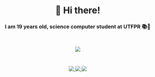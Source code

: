 <h1  align="center">👋 Hi there!</h1>

<h3 align="center">I am 19 years old, science computer student at UTFPR 📚🚀</h3>

<br />
<p align="center" >
<img src="https://github-readme-stats.vercel.app/api?username=hyperyuri&show_icons=true.gif" />
</p>
<br />
<p align="center">
  <a target="_blank" href="https://www.linkedin.com/in/yuri-alves-miguel-985790198/">
    <img src="https://img.shields.io/badge/-LINKEDIN-black?style=for-the-badge&logo=linkedin&color=0a66c2" />
  </a>
 <a target="_blank" href="https://www.youtube.com/channel/UCoq_zttKwAtgJDwzqeg5Bsg">
    <img src="https://img.shields.io/badge/-YOUTUBE-black?style=for-the-badge&logo=YOUTUBE&logoColor=white&color=f00" />
  </a>
   <a target="_blank" href="https://twitter.com/Yalvesmiguel">
    <img src="https://img.shields.io/badge/-TWITTER-black?style=for-the-badge&logo=twitter&logoColor=white&color=1da1f2" />
  </a>
 </p>
</p>
